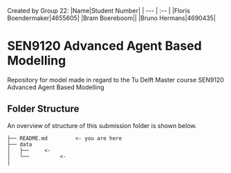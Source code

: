 Created by Group 22:
|Name|Student Number|
| --- | :-- |
|Floris Boendermaker|4655605|
|Bram Boereboom||
|Bruno Hermans|4690435|

# SEN9120 Advanced Agent Based Modelling
 Repository for model made in regard to the Tu Delft Master course SEN9120 Advanced Agent Based Modelling
 
## Folder Structure 
An overview of structure of this submission folder is shown below. 
```
├── README.md         <- you are here    
├── data       
│   ├──     <-  
│   └──          <- 
│
